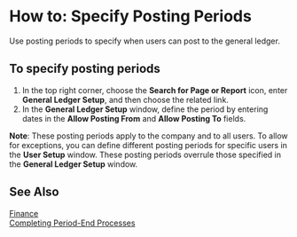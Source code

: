 <properties
	pageTitle="How to: Specify Posting Periods | Financials"
	description="Explains how to set posting start and end dates."
	services="project-madeira"
	documentationCenter=""
	authors="jswymer"
	manager="edupont"
	editor=""/>

<tags
    ms.service="project-madeira"
    ms.topic="article"
    ms.devlang="na"
    ms.tgt_pltfrm="na"
    ms.workload="na"
    ms.date="05/12/2016"
    ms.author="jswymer" />

# How to: Specify Posting Periods
Use posting periods to specify when users can post to the general ledger.  
  
## To specify posting periods
1. In the top right corner, choose the **Search for Page or Report** icon, enter **General Ledger Setup**, and then choose the related link.  
2. In the **General Ledger Setup** window, define the period by entering dates in the **Allow Posting From** and **Allow Posting To** fields.  
  
**Note**: These posting periods apply to the company and to all users. To allow for exceptions, you can define different posting periods for specific users in the **User Setup** window. These posting periods overrule those specified in the **General Ledger Setup** window.  
  
## See Also  
[Finance](finance.md)  
[Completing Period-End Processes](year-how-complete-period-end-processes.md)
